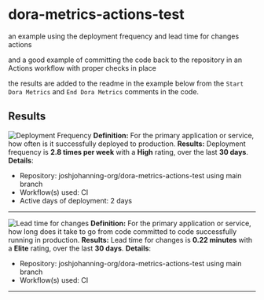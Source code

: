 # dora-metrics-actions-test

an example using the deployment frequency and lead time for changes actions

and a good example of committing the code back to the repository in an Actions workflow with proper checks in place

the results are added to the readme in the example below from the `Start Dora Metrics` and `End Dora Metrics` comments in the code.

## Results

<!-- Start Dora Metrics -->


![Deployment Frequency](https://img.shields.io/badge/frequency-2.8%20times%20per%20week-green?logo=github&label=Deployment%20frequency)
**Definition:** For the primary application or service, how often is it successfully deployed to production.
**Results:** Deployment frequency is **2.8 times per week** with a **High** rating, over the last **30 days**.
**Details**:
- Repository: joshjohanning-org/dora-metrics-actions-test using main branch
- Workflow(s) used: CI
- Active days of deployment: 2 days
---


![Lead time for changes](https://img.shields.io/badge/frequency-0.22%20minutes-brightgreen?logo=github&label=Lead%20time%20for%20changes)
**Definition:** For the primary application or service, how long does it take to go from code committed to code successfully running in production.
**Results:** Lead time for changes is **0.22 minutes** with a **Elite** rating, over the last **30 days**.
**Details**:
- Repository: joshjohanning-org/dora-metrics-actions-test using main branch
- Workflow(s) used: CI
---
<!-- End Dora Metrics -->
